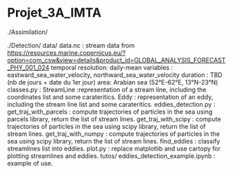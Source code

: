 # Projet_3A_IMTA

./Assimilation/

./Detection/
    data/
        data.nc :
            stream data from
            https://resources.marine.copernicus.eu/?option=com_csw&view=details&product_id=GLOBAL_ANALYSIS_FORECAST_PHY_001_024
            temporal resolution: daily-mean
            variables : eastward_sea_water_velocity, northward_sea_water_velocity
            duration : TBD (nb de jours + date du 1er jour)
            area: Arabian sea (52°E-62°E, 13°N-23°N)
    classes.py :
        StreamLine :representation of a stream line, including the coordinates
            list and some carateritics.
        Eddy :  representation of an eddy, including the stream line list and
            some carateritics.
    eddies_detection.py :
        get_traj_with_parcels : compute trajectories of particles in the sea
            using parcels library, return the list of stream lines.
        get_traj_with_scipy : compute trajectories of particles in the sea using
            scipy library, return the list of stream lines.
        get_traj_with_numpy : compute trajectories of particles in the sea using
            scipy library, return the list of stream lines.
        find_eddies : classify streamlines list into eddies.
    plot.py : replace matplotlib and use cartopy for plotting streamlines and
        eddies.
    tutos/
        eddies_detection_example.ipynb : example of use.
